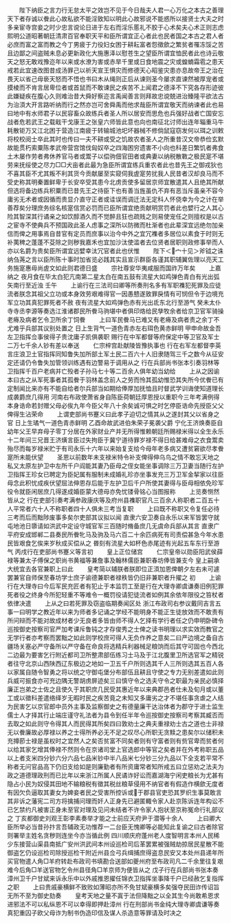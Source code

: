 <!-- { "loadSidebar": true } -->
　　陛下纳臣之言力行无怠太平之效岂不见于今日哉夫人君一心万化之本古之善理天下者存诚以餋此心故私欲不能淫致知以明此心故邪说不能惑所以接贤士大夫之时多亲宦寺宫妾之时少忠言谠论日进于左右而淫乐慝礼不胶于心术矣夫心术正则志虑熙明公道昭著朝廷清肃百官奉职天平和臣所谓宜正心者此也民者国之本古之君人者必庶而富之富而教之今丁男疲于力役妇女困于耕耘富者怨徵歛之繁贫者罹冻馁之苦且边鄙之间盗贼未息必更新政化大施惠泽以慰苍生之望臣所谓宜恤民者此也诗云敬天之怒无敢戏豫迩年以来或水潦为害或赤旱千里或日食地震之灾或蝗蝻霜雹之患天戒若此宜速改图昔成汤罪己以祈天宣王惧灾而修德天心昭鉴灾患亦息故帝王之治在畏天以省己毋亵天怒而不悟也书曰木从绳则正后从谏则圣今屡求直谏然被厚宠者或摸棱而不肯言居卑位者或首鼠而不敢谏民之疾苦不上闻君之德泽不下究各存形迹彼此嫌疑疾在腹心久则难治昔大舜好察迩言禹闻善言则拜故忠谠兢进治臻隆平欲法古为治湏大开言路听纳而行之然亦岂可舍舜禹而他求哉臣所谓宜敬天而纳谏者此也易曰地中有水师君子以民容畜众故练兵者圣人所以居安而思危也兵强好战者亡国安忘战者危若武王之载戢干戈康王之张皇六师皆此意也向也南征北讨师出连年辎重马牛耗散钜万又江北困于营造江南疲于转输城池圯坏器械不修倘鼠寇窃发何以珥之训敕将校校阅士卒此其时也传曰一夫不耕或受之饥故农者圣人之所重昔汉文帝恭俭玄默故能贯朽索粟陈孝武帝营宫馆伐匈奴卒之四海困穷遗害不小向也科差日繁饥者弗食土木屡作劳者弗休养官马者或鬻子以偿驹佃官田者或典妻以纳税散斁之极民寔不堪劳来抚绥使之尽力□□犬亩者此最为急臣所谓宜练兵重农者此也昔先王之御戎狄也不喜其臣不尤其叛不利其货今贡献屡至实窥伺我虗寔劳扰我人民昔者汉却良马而不受史称其明秦置鲜卑于长安卒受其患今北虏贡使多留居京师宜散遣其人且绝其所献但选将备边练兵积粟而已昔先王之待臣下也有善当旌虽仇不弃有恶当斥虽亲不容今庸劣无术者或因循而贵显介直守正者或诖误而调迁法无定科人怀侥幸为今之计在举善荐矣分理庶务综名核寔信赏必罚而已臣所谓宜绝贡献明赏罚者此也嬖行之人其心险其智深其行谲亲之如饮醇酒久而不觉醉且狂也疏贱之则易使宠任之则擅权是以古之宦寺不使典兵不预国政此圣人虑事之深所以防微而杜渐者也此辈深宜远绝勿加亲信而俾之用事焉自昔官有定员而庶事以治今中外之宜冗襍者多居位以素食于时则无补荑稗之蓬蓬不芟除之则秽我嘉禾也宜加沙汰使滥者去位贤者居职则政修事举而人亦以名爵为贵矣臣所谓宜远嬖幸汰冗官者此也伏惟
　　陛下＜宀十见＞斧钺之诛纳刍荛之言以臣所陈十事时加省览必践其实且宣示群臣各谨其职辅翼佐理以亮天工务施寔惠毋尚虗文如此则君德日盛
　　宗社尊安华夷咸服而国祚万年矣
　　上嘉纳之  夜月食在毕太白犯亢南第二星太白在南五鼓有流星大如鸡弹色青白有光出弧矢南行至近浊  壬午
　　上谕行在三法司曰卿等所奏刑名多有军职襍犯死罪及应徒流者朕念其祖父立功或本身效劳艰难得官一因愚戆遂致罪戾情有可悯但令于边境充军立功其真犯罪死者不赦  夜有流星大如鸡弹色赤有光出氐东北行至游气  癸未太仆寺寺丞李源等奏选江淮诸郡民所餋马驹堪中者俱印烙给民孳牧余者给京卫官军骑操老瘠及病者乞令卫所余丁饲餋
　　上曰军民餋马已难又有老瘠及病者责之余丁不尤难乎兵部其议别处置之  日上生背气一道色青赤左右珥色黄赤鲜明  甲申命故金吾左卫指挥佥事侯得子贵沈庸子凯俱袭职  赐行在中军都督等府保定中等卫官及军士二万七千余人钞有差以奉送
　　仁宗梓宫赴献陵皆豫执事也  行在右军左都督李英言庄浪卫土官指挥同知鲁失加所部土军土民二百六十人旧隶随驾三千之数今从征安定还请仍令鲁失加管领训练遇有边警易于调用从之  行在兵部尚书张本引奏羽林等卫指挥千百户老病并亡殁者子孙马七十等二百余人俱年幼当幼给
　　上从之因谕本曰古之从军死事者其孤餋于羽林盖念前人之劳而怜其孤幼惟恐其失所今优餋已有定制闻比来亦有不能自给者尔兵部当如期给俸厚加抚恤且时督武学训诲使知道理长成袭爵庶几得用  河南右布政使萧省身自陈臣荷朝廷厚恩授以重职今三年考满例得本身诰命若封赠父母必俟九年今臣父年八十余矣诚可惧之时乞停臣诰命先授臣父父俾得生沾荣命
　　上谓吏部尚书蹇义曰此孝子迫切之情其从之遂封其父以省身之官  日上生璚气一道色青赤鲜明  乙酉命故武进伯朱荣子冕袭父爵  宁化王济焕奏臣自幼年父王早弃母子零丁分居在外家财业产并无所得惟赖朝廷所赐禄米得以全生永乐十二年间三兄晋王济熿言臣过失拘臣于冀宁道待罪岁禄不得日给甚难母之衣食鬻卖殆尽而每岁禄米贮于有司永乐十六年以来始复支给今母年老多病又遭贫窘欲尽孝餋寔所未能伏望
　　圣恩以前数年未支禄米特令补支俾得伸乌鸟之情不敢忘天地之私又太原左护卫中左所千户阎能其妻乃臣母之侄女能坐事调除三万卫妻当随行左护卫指挥王珍女已聘定为臣妃属有服制未成婚礼珍亦坐事发充三万卫军金挈家以往臣母念此积忧成疾伏望屈法伸恩存后能于左护卫后千户所使其妻得与臣母相依免珍军役令就臣闲居庶几得遂成婚臣蒙大德母亦免忧镂骨铭心当图报称
　　上览奏恻然皆从之  行在吏部引奏考满参政康庆等及府州县襍职官凡三百余人称职者二百五十人平常者六十人不称职者四十人俱未三考当复职
　　上曰既不称职又令复任必待三考而后而黜陟废事多矣尔吏部其议拟以闻  直隶六安卫奏自永乐以来军皆罢守就屯地池日隳请如洪武中定设守城官军三百随时脩备庶几无虞命兵部从其言  直隶广平府安成邯郸二县奏民所餋牝马及驹及马六百二十余匹病死有司责偿甚急今年水患民皆艰食乞俟来岁秋成买偿从之  昬刻有流星大如杯色赤尾迹有光起五车东行至游气  丙戌行在吏部尚书蹇义等言初
　　皇上正位储宫
　　仁宗皇帝以勋臣阳武侯薛禄等兼太子傅保之职尚书黄福等兼詹事及翰林儒臣兼职春坊俸皆兼支今
皇上嗣承大统宜去各官兼职上曰此　　
皇考简以辅朕者朕即位正湏加恩俾朝夕左右未可遽罢兼官自师保至春坊学士庶子谕德兼职者禄秩皆仍旧非兼职者升擢之  初
　　上谕行在大理寺曰今后军民充匠者有犯止于本监罚工至是行在大理寺卿虞谦奏旧例犯罪死者役之终身今所犯轻重不等难令一概罚役请犯徒流者如例其余依年限役之笞杖者依律决遣
　　上从之曰若死罪及窃盗临期奏闻区处  浙江布政司右参议戴同吉言五事一曰明学之教近年以来为师者多记诵之学经不能明身不能正生徒放效而不敢责有所问辩而不能对故成材者少无良者多皆由师不得人乞择有学行者任之仍申明卧碑令巡按御史按察司官严加考课斥鲁钝之才存俊秀之士俾之读书明理以求实效而教官之无学行者亦考察而罢黜之如此则学校庶可得人无负作养之意矣二曰严边境之备自古疆场关塞必严守备所以严守备在命良将选精兵利器械足粮饷而后其守可固也今西北二边最为要害乞行附近都司卫所整肃部伍练习士马及于江北腹里卫所选官军之精锐者往守北京山西陕西辽东极边之地如一卫五千户所则选其千人三所则选其五百人各以家属自随令智勇之将以统之守御屯堡分布部伍且耕且守使之专力无别差遣如此则兵威可振食亦可充边隅无警胡虏屏迹矣三曰慎守令之选夫守令之职最为亲民必慎择廉正岂弟之士佐之且使久于其职庶几民受其惠近年以来典郡邑者仕未及旬月或以董工或以徵科差遣络绎岁无暇时民之疾苦竟之未知又多庸劣之才不堪任事贪虐之人结为民害乞以京官郎中员外主事及监察御史之有德量廉干达治体者为郡守于进士监生儒士人才择其行止端庄谨守礼法者为县令到任半年令巡按御史按察司考察其臧否而去取之如此则守令得其人而民得其所矣四曰敦劝士之典夫重禄劝士古之道也士非禄无以餋廉故必厚禄以养之士得所养必无不足之叹尽心所职无贪黩之患矣尔以储积未充撙莭士禄是虽权时之宜然人之矣否贫富不同矣者则有守富者则有赀官卑而贫者何以给其家乞增其俸禄不然则令在京诸司堂上官选郎中等官之矣者并在外考称职五品以上者支米四分钞六分六品七品米钞中半八品米七分钞三分九品以下全支若平常不称者无问官品高下仍旧支给如是则廉勤者有所资庸常者知所戒五曰立惩劝之法夫为政之道德理政刑而已比年以来浙江所属人民谲诈好讼而嘉湖海宁闲吏粮长为尤甚有隐占小民为奴侵其田地不输粮税有徵其税丝粮草侵用不纳官者有假造作横歛无度者有因欠负逼取其妻女为婢妾者民之受害所控诉或于郡县官吏恐其罗织生事莫敢言其非诉之藩宪二司方将擒捕问理而奸人正身先已避匿輙令家人赴京陈诉连年构讼不已乞禁约凡被害正身未至官对理及见问未结者不许令家人抱状至京称冤命行礼部议之  丁亥都御史刘观王彰李素奏举才能之士前应天府尹于潜等十余人
　　上曰卿大臣所举必当昔孙抃言吾辅政无功惟荐一二台臣无愧卿等必能知此复谕之曰古者除官则署举主姓名贪秽则连坐今亦当循此例  四川顺庆府蓬州老人度智明言本州人民稀少东接营山渠县南抵广安州洪武间本州设巡检司后革罢累被强贼劫掠居民星散不能御盗乞仍设巡检司除授巡检干附近州县佥弓兵缉捕庶得盗息民安又本处州县递年所买官物遣人角□羊府转赴布政司书填勘合送部如夔州府至布政司凡二千余里往复艰难今后角□羊送官物乞令州县径角□羊京师为便皆从之  戊子行在兵部尚书张本奏漳州卫千户甘斌来诉永乐中以外戚推恩擢任锦衣卫指挥坐事降千户已经赦乞复指挥之职
　　上曰贵戚豪横鲜不致败如薄昭亦所不免甘斌豪横多矣强夺民田诈传诏旨无所不至为御史劾奏
　　皇考天地之量不寘于法但降黜之以全其生今尚敢希恩求进邪法不可以私纵恩不可以幸得即押赴漳州  行在刑部尚书金纯大理寺卿虞谦等奏真犯重囚子欧父母诈为制书伪造印信及谋人杀造意等罪请及时决之
